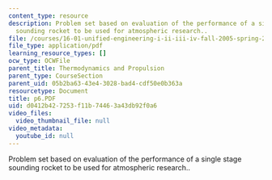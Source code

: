 ```yaml
---
content_type: resource
description: Problem set based on evaluation of the performance of a single stage
  sounding rocket to be used for atmospheric research..
file: /courses/16-01-unified-engineering-i-ii-iii-iv-fall-2005-spring-2006/d0412b427253f11b74463a43db92f0a6_p6.PDF
file_type: application/pdf
learning_resource_types: []
ocw_type: OCWFile
parent_title: Thermodynamics and Propulsion
parent_type: CourseSection
parent_uid: 05b2ba63-43e4-3028-bad4-cdf50e0b363a
resourcetype: Document
title: p6.PDF
uid: d0412b42-7253-f11b-7446-3a43db92f0a6
video_files:
  video_thumbnail_file: null
video_metadata:
  youtube_id: null
---
```

Problem set based on evaluation of the performance of a single stage sounding rocket to be used for atmospheric research..